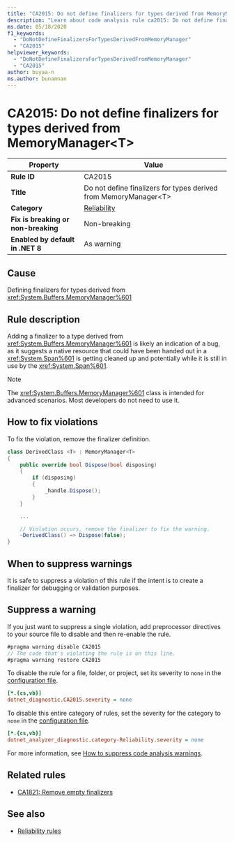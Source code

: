 ```yaml
---
title: "CA2015: Do not define finalizers for types derived from MemoryManager&lt;T&gt; (code analysis)"
description: "Learn about code analysis rule ca2015: Do not define finalizers for types derived from MemoryManager&lt;T&gt;"
ms.date: 05/18/2020
f1_keywords:
  - "DoNotDefineFinalizersForTypesDerivedFromMemoryManager"
  - "CA2015"
helpviewer_keywords:
  - "DoNotDefineFinalizersForTypesDerivedFromMemoryManager"
  - "CA2015"
author: buyaa-n
ms.author: bunamnan
---
```

# CA2015: Do not define finalizers for types derived from MemoryManager&lt;T&gt;

| Property                            | Value                                                                  |
|-------------------------------------|------------------------------------------------------------------------|
| **Rule ID**                         | CA2015                                                                 |
| **Title**                           | Do not define finalizers for types derived from MemoryManager&lt;T&gt; |
| **Category**                        | [Reliability](reliability-warnings.md)                                 |
| **Fix is breaking or non-breaking** | Non-breaking                                                           |
| **Enabled by default in .NET 8**    | As warning                                                             |

## Cause

Defining finalizers for types derived from <xref:System.Buffers.MemoryManager%601>

## Rule description

Adding a finalizer to a type derived from <xref:System.Buffers.MemoryManager%601> is likely an indication of a bug, as it suggests a native resource that could have been handed out in a <xref:System.Span%601> is getting cleaned up and potentially while it is still in use by the <xref:System.Span%601>.

> [!NOTE]
> The <xref:System.Buffers.MemoryManager%601> class is intended for advanced scenarios. Most developers do not need to use it.

## How to fix violations

To fix the violation, remove the finalizer definition.

```csharp
class DerivedClass <T> : MemoryManager<T>
{
    public override bool Dispose(bool disposing)
    {
        if (disposing)
        {
            _handle.Dispose();
        }
    }

    ...

    // Violation occurs, remove the finalizer to fix the warning.
    ~DerivedClass() => Dispose(false);
}
```

## When to suppress warnings

It is safe to suppress a violation of this rule if the intent is to create a finalizer for debugging or validation purposes.

## Suppress a warning

If you just want to suppress a single violation, add preprocessor directives to your source file to disable and then re-enable the rule.

```csharp
#pragma warning disable CA2015
// The code that's violating the rule is on this line.
#pragma warning restore CA2015
```

To disable the rule for a file, folder, or project, set its severity to `none` in the [configuration file](../configuration-files.md).

```ini
[*.{cs,vb}]
dotnet_diagnostic.CA2015.severity = none
```

To disable this entire category of rules, set the severity for the category to `none` in the [configuration file](../configuration-files.md).

```ini
[*.{cs,vb}]
dotnet_analyzer_diagnostic.category-Reliability.severity = none
```

For more information, see [How to suppress code analysis warnings](../suppress-warnings.md).

## Related rules

- [CA1821: Remove empty finalizers](ca1821.md)

## See also

- [Reliability rules](reliability-warnings.md)
